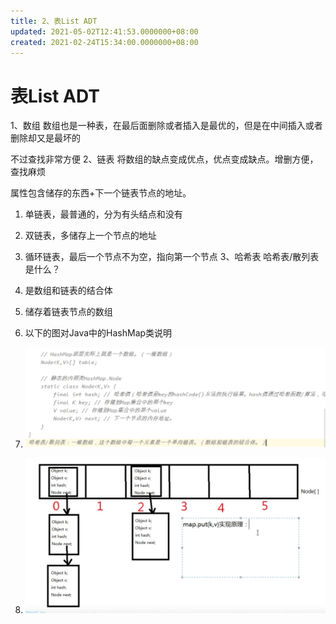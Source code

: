 ```yaml
---
title: 2、表List ADT
updated: 2021-05-02T12:41:53.0000000+08:00
created: 2021-02-24T15:34:00.0000000+08:00
---
```


# 表List ADT
1、数组
数组也是一种表，在最后面删除或者插入是最优的，但是在中间插入或者删除却又是最坏的

不过查找非常方便
2、链表
将数组的缺点变成优点，优点变成缺点。增删方便，查找麻烦

属性包含储存的东西+下一个链表节点的地址。
1.  单链表，最普通的，分为有头结点和没有
2.  双链表，多储存上一个节点的地址
3.  循环链表，最后一个节点不为空，指向第一个节点
3、哈希表
哈希表/散列表是什么？
1.  是数组和链表的结合体
2.  储存着链表节点的数组
3.  以下的图对Java中的HashMap类说明
4.  ![image1](resources/image1.png)

5.  ![image2](resources/image2.png)

